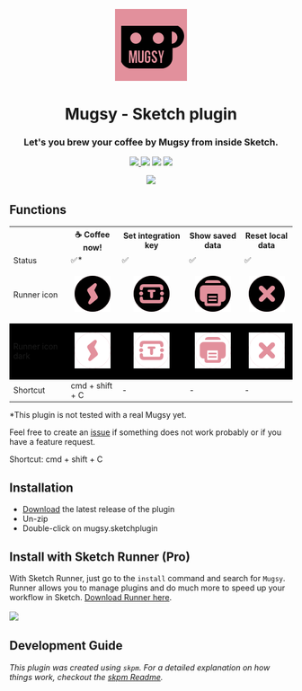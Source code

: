 <p align="center">
  <img src="https://raw.githubusercontent.com/jan-patrick/sketch_mugsy/master/assets/icon.png">
</p>
<h1 align="center"> Mugsy - Sketch plugin </h1>

<h3 align="center">Let's you brew your coffee by Mugsy from inside Sketch.</h3>

<p align="center">
  <a href="https://www.sketch.com/updates/">
    <img src="https://img.shields.io/badge/latest%20tested%20compatible%20Sketch%20version-55.2-brightgreen.svg">
  </a>
    <img src="https://img.shields.io/badge/latest%20tested%20Mugsy%20version-none-yellow.svg">
    <img src="https://img.shields.io/badge/latest%20tested%20Mugsy%20cloud%20version-2.0-brightgreen.svg">
  <a href="https://sketchrunner.com/">
    <img src="https://img.shields.io/badge/Runner%20Pro%20compatible-Yes-brightgreen.svg">
  </a>
</p>
<p align="center">
  <a href="https://github.com/jan-patrick/sketch_mugsy/releases/latest/download/mugsy.sketchplugin.zip">
    <img src="https://img.shields.io/badge/download-E2909C.svg" width="125">
  </a>
</p>

## Functions
<table style="width:100%">
  <tr>
    <th></th>
    <th>☕️ Coffee now!</th>
    <th>Set integration key</th>
    <th>Show saved data</th> 
    <th>Reset local data</th>
  </tr>
  <tr>
    <td>Status</td>
    <td>✅*</td>
    <td>✅</td>
    <td>✅</td>
    <td>✅</td>
  </tr>
  <tr>
    <td>Runner icon</td>
    <td><p align="center"><img src="https://raw.githubusercontent.com/jan-patrick/sketch_mugsy/master/assets/icons/coffeeNow.png"></p></td>
    <td><p align="center"><img src="https://raw.githubusercontent.com/jan-patrick/sketch_mugsy/master/assets/icons/setKey.png"></p></td>
    <td><p align="center"><img src="https://raw.githubusercontent.com/jan-patrick/sketch_mugsy/master/assets/icons/showObj.png"></p></td>
    <td><p align="center"><img src="https://raw.githubusercontent.com/jan-patrick/sketch_mugsy/master/assets/icons/resetObj.png"></p></td>
  </tr>
  <tr style="background-color: #000000">
    <td>Runner icon dark</td>
    <td><p align="center"><img src="https://raw.githubusercontent.com/jan-patrick/sketch_mugsy/master/assets/icons/coffeeNowDark.png"></p></td>
    <td><p align="center"><img src="https://raw.githubusercontent.com/jan-patrick/sketch_mugsy/master/assets/icons/setKeyDark.png"></p></td>
    <td><p align="center"><img src="https://raw.githubusercontent.com/jan-patrick/sketch_mugsy/master/assets/icons/showObjDark.png"></p></td>
    <td><p align="center"><img src="https://raw.githubusercontent.com/jan-patrick/sketch_mugsy/master/assets/icons/resetObjDark.png"></p></td>
  </tr>
  <tr>
    <td>Shortcut</td>
    <td>cmd + shift + C</td>
    <td>-</td>
    <td>-</td>
    <td>-</td>
  </tr>
</table>

*This plugin is not tested with a real Mugsy yet.

Feel free to create an [issue](https://github.com/jan-patrick/sketch_mugsy/issues) if something does not work probably or if you have a feature request.

Shortcut:
cmd + shift + C

## Installation

- [Download](../../releases/latest/download/mugsy.sketchplugin.zip) the latest release of the plugin
- Un-zip
- Double-click on mugsy.sketchplugin

## Install with Sketch Runner (Pro)
With Sketch Runner, just go to the `install` command and search for `Mugsy`. Runner allows you to manage plugins and do much more to speed up your workflow in Sketch. [Download Runner here](http://www.sketchrunner.com).
<br/><br/><a href="http://bit.ly/SketchRunnerWebsite"><img src="http://bit.ly/RunnerBadgeBlue" width=140></a>

## Development Guide

_This plugin was created using `skpm`. For a detailed explanation on how things work, checkout the [skpm Readme](https://github.com/skpm/skpm/blob/master/README.md)._
